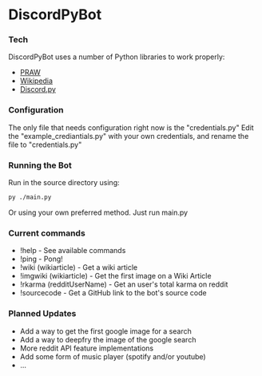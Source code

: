 # DiscordPyBot

### Tech

DiscordPyBot uses a number of Python libraries to work properly:

* [PRAW](https://pypi.org/project/praw/)
* [Wikipedia](https://pypi.org/project/wikipedia/)
* [Discord.py](https://pypi.org/project/discord.py/)

### Configuration

 The only file that needs configuration right now is the "credentials.py"
 Edit the "example_crediantials.py" with your own credentials, and rename the file to "credentials.py"

### Running the Bot

Run in the source directory using:
```sh
py ./main.py
```
Or using your own preferred method. Just run main.py

### Current commands

 * !help - See available commands
 * !ping - Pong!
 * !wiki (wikiarticle) - Get a wiki article
 * !imgwiki (wikiarticle) - Get the first image on a Wiki Article
 * !rkarma (redditUserName) - Get an user's total karma on reddit
 * !sourcecode - Get a GitHub link to the bot's source code

### Planned Updates
 
 * Add a way to get the first google image for a search
 * Add a way to deepfry the image of the google search
 * More reddit API feature implementations
 * Add some form of music player (spotify and/or youtube)
 * ...